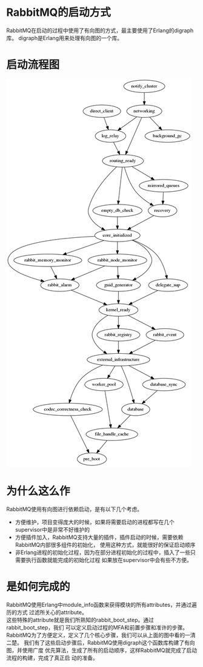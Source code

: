 # RabbitMQ的启动方式
RabbitMQ在启动的过程中使用了有向图的方式，最主要使用了Erlang的digraph库。
digraph是Erlang用来处理有向图的一个库。
# 启动流程图
![启动流程图](./pictures/boot_graph.png)

# 为什么这么作
RabbitMQ使用有向图进行依赖启动，是有以下几个考虑。
* 方便维护，项目变得庞大的时候，如果将需要启动的进程都写在几个supervisor中是非常不好维护的
* 方便插件加入，RabbitMQ支持大量的插件，插件启动的时候，需要依赖RabbitMQ内部很多组件的初始化，
使用这种方式，就能很好的保证启动顺序
* 非Erlang进程的初始化过程，因为在部分进程初始化的过程中，插入了一些只需要执行函数就能完成的初始化过程
如果放在supervisor中会有些不方便。

# 是如何完成的
RabbitMQ使用Erlang中module_info函数来获得模块的所有attributes，并通过遍历的方式
过滤所关心的attribute。	
这些特殊的attribute就是我们所熟知的rabbit_boot_step。通过rabbit_boot_step，我们
可以定义启动过程的MFA和前置步骤和准许的步骤。	
RabbitMQ为了方便定义，定义了几个核心步骤，我们可以从上面的图中看的一清二楚。
我们有了这些启动步骤后，RabbitMQ使用digraph这个函数库构建了有向图，并使用广度
优先算法，生成了所有的启动顺序，这样RabbitMQ就完成了启动流程的构建，完成了真正启
动的准备。
